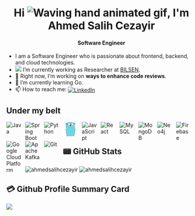 <h1 align="center">Hi <img src="https://raw.githubusercontent.com/nixin72/nixin72/master/wave.gif" alt="Waving hand animated gif" height="45" width="45" />, I'm Ahmed Salih Cezayir</h1>
<h4 align="center">Software Engineer</h4>

- I am a Software Engineer who is passionate about frontend, backend, and cloud technologies.
- <img src="https://bilsen.cs.bilkent.edu.tr/img/bilsen-logo-circled.png" style="width:20px;"> I’m currently working as Researcher at [BILSEN](https://bilsen.cs.bilkent.edu.tr/).
- 📑 Right now, I’m working on **ways to enhance code reviews**.
- 🌱 I’m currently learning Go.
- 📫 How to reach me: 
<a href="https://linkedin.com/in/asalihcezayir" target="_blank"><img align="center" src="https://cdn.jsdelivr.net/gh/devicons/devicon/icons/linkedin/linkedin-original.svg" alt="LinkedIn" height="20" width="20" /></a>


## Under my belt

<img align="left" alt="Java" width="40px" src="https://cdn.jsdelivr.net/gh/devicons/devicon/icons/java/java-original.svg" style="padding-right:10px;" />
<img align="left" alt="Spring Boot" width="40px" src="https://www.vectorlogo.zone/logos/springio/springio-icon.svg" style="padding-right:10px;" />
<img align="left" alt="Python" width="40px" src="https://cdn.jsdelivr.net/gh/devicons/devicon/icons/python/python-original.svg" style="padding-right:10px;" />
<img align="left" alt="Go" width="40px" src="https://raw.githubusercontent.com/devicons/devicon/master/icons/go/go-original.svg" style="padding-right:10px;" />
<img align="left" alt="JavaScript" width="40px" src="https://cdn.jsdelivr.net/gh/devicons/devicon/icons/javascript/javascript-original.svg" style="padding-right:10px;" />
<img align="left" alt="React" width="40px" src="https://cdn.jsdelivr.net/gh/devicons/devicon/icons/react/react-original.svg" style="padding-right:10px;" />
<img align="left" alt="MySQL" width="40px" src="https://cdn.jsdelivr.net/gh/devicons/devicon/icons/mysql/mysql-original.svg" style="padding-right:10px;" />
<img align="left" alt="MongoDB" width="40px" src="https://cdn.jsdelivr.net/gh/devicons/devicon/icons/mongodb/mongodb-original.svg" style="padding-right:10px;" />
<img align="left" alt="Neo4j" width="40px" src="https://cdn.jsdelivr.net/gh/devicons/devicon/icons/neo4j/neo4j-original.svg" style="padding-right:10px;" />
<img align="left" alt="Firebase" width="40px" src="https://www.vectorlogo.zone/logos/firebase/firebase-icon.svg" style="padding-right:10px;" />
<img align="left" alt="Google Cloud Platform" width="40px" src="https://www.vectorlogo.zone/logos/google_cloud/google_cloud-icon.svg" style="padding-right:10px;" />
<img align="left" alt="Apache Kafka" width="40px" src="https://www.vectorlogo.zone/logos/apache_kafka/apache_kafka-icon.svg" style="padding-right:10px;" />
<img align="left" alt="Git" width="40px" src="https://cdn.jsdelivr.net/gh/devicons/devicon/icons/git/git-original.svg" style="padding-right:10px;" />




<br />
<br />

## 📟 GitHub Stats
<p align="left">
  <img align="center" src="https://github-readme-stats.vercel.app/api?username=ahmedsalihcezayir&show_icons=true&locale=en&theme=vue" alt="ahmedsalihcezayir" height="160" />
  <img align="center" src="https://github-readme-stats.vercel.app/api/top-langs?username=ahmedsalihcezayir&show_icons=true&locale=en&layout=compact&theme=vue" alt="ahmedsalihcezayir" height="160" />
</p>


## 💳 Github Profile Summary Card 
<div align="left">
  <img src="https://github-profile-summary-cards.vercel.app/api/cards/profile-details?username=AhmedSalihCezayir&theme=vue"/>
</div>
